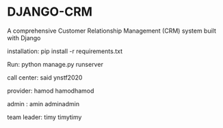 # DJANGO-CRM

A comprehensive Customer Relationship Management (CRM) system built with Django

installation:
pip install -r requirements.txt

Run:
python manage.py runserver

call center:
said
ynstf2020

provider:
hamod
hamodhamod

admin :
amin
adminadmin

team leader:
timy
timytimy

